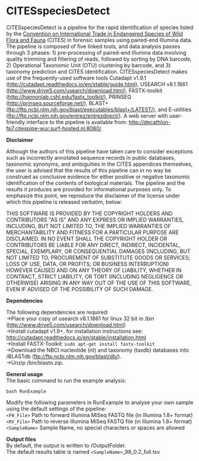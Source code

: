# CITESspeciesDetect
CITESspeciesDetect is a pipeline for the rapid identification of species listed by the <a href="https://www.cites.org/">Convention on International Trade in Endangered Species of Wild Flora and Fauna</a> (CITES) in forensic samples using paired-end Illumina data. The pipeline is composed of five linked tools, and data analysis passes through 3 phases: 1) pre-processing of paired-end Illumina data involving quality trimming and filtering of reads, followed by sorting by DNA barcode, 2) Operational Taxonomic Unit (OTU) clustering by barcode, and 3) taxonomy prediction and CITES identification. CITESspeciesDetect makes use of the frequently-used software tools Cutadapt v1.9.1 (http://cutadapt.readthedocs.io/en/stable/guide.html), USEARCH v8.1.1861 (http://www.drive5.com/usearch/download.html), FASTX-toolkit (http://hannonlab.cshl.edu/fastx_toolkit/), PRINSEQ (http://prinseq.sourceforge.net/), BLAST+ (ftp://ftp.ncbi.nlm.nih.gov/blast/executables/blast+/LATEST/), and E-utilities (ftp://ftp.ncbi.nlm.nih.gov/entrez/entrezdirect/).
A web server with user-friendly interface to the pipeline is available from: http://decathlon-fp7.citespipe-wur.surf-hosted.nl:8080/


<strong>Disclaimer</strong>

Although the authors of this pipeline have taken care to consider exceptions such as incorrectly annotated sequence records in public databases, taxonomic synonyms, and ambiguities in the CITES appendices themselves, the user is advised that the results of this pipeline can in no way be construed as conclusive evidence for either positive or negative taxonomic identification of the contents of biological materials. The pipeline and the results it produces are provided for informational purposes only. To emphasize this point, we reproduce the disclaimer of the license under which this pipeline is released verbatim, below:

THIS SOFTWARE IS PROVIDED BY THE COPYRIGHT HOLDERS AND CONTRIBUTORS "AS IS" AND ANY EXPRESS OR IMPLIED WARRANTIES, INCLUDING, BUT NOT LIMITED TO, THE IMPLIED WARRANTIES OF MERCHANTABILITY AND FITNESS FOR A PARTICULAR PURPOSE ARE DISCLAIMED. IN NO EVENT SHALL THE COPYRIGHT HOLDER OR CONTRIBUTORS BE LIABLE FOR ANY DIRECT, INDIRECT, INCIDENTAL, SPECIAL, EXEMPLARY, OR CONSEQUENTIAL DAMAGES (INCLUDING, BUT NOT LIMITED TO, PROCUREMENT OF SUBSTITUTE GOODS OR SERVICES; LOSS OF USE, DATA, OR PROFITS; OR BUSINESS INTERRUPTION) HOWEVER CAUSED AND ON ANY THEORY OF LIABILITY, WHETHER IN CONTRACT, STRICT LIABILITY, OR TORT (INCLUDING NEGLIGENCE OR OTHERWISE) ARISING IN ANY WAY OUT OF THE USE OF THIS SOFTWARE, EVEN IF ADVISED OF THE POSSIBILITY OF SUCH DAMAGE.


<strong>Dependencies</strong> </br>

The following dependencies are required: </br>
&#8594;Place your copy of usearch v8.1.1861 for linux 32 bit in /bin (http://www.drive5.com/usearch/download.html) </br>
&#8594;Install cutadapt v1.9+, for installation instructions see: http://cutadapt.readthedocs.io/en/stable/installation.html </br>
&#8594;Install FASTX-Toolkit: ```sudo apt-get install fastx-toolkit```</br>
&#8594;Download the NBCI nucleotide (nt) and taxonomy (taxdb) databases into /BLASTdb (ftp://ftp.ncbi.nlm.nih.gov/blast/db/).</br>
&#8594;Unzip /bin/blastn.zip. </br>

<strong>General usage</strong> </br>
The basic command to run the example analysis: 
```
bash RunExample
```
Modify the following parameters in RunExample to analyse your own sample using the default settings of the pipeline:</br>
```<FW_File>``` Path to forward Illumina MiSeq FASTQ file (in Illumina 1.8+ format) </br>
```<RV_File>``` Path to reverse Illumina MiSeq FASTQ file (in Illumina 1.8+ format) </br>
```<SampleName>``` Sample Name, no special characters or spaces are allowed </br>

<strong>Output files</strong> </br>
By default, the output is written to /OutputFolder. </br>
The default results table is named ```<SampleName>```_98_0.2_full.tsv </br>





